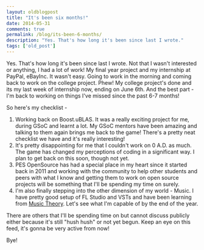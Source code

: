 ```yaml
---
layout: oldblogpost
title: "It's been six months!"
date: 2014-05-31
comments: true
permalink: /blog/its-been-6-months/
description: "Yes. That's how long it's been since last I wrote."
tags: ['old_post']
---
```


Yes. That's how long it's been since last I wrote. Not that I wasn't interested or anything, I had a lot of work! My final year project and my internship at PayPal, eBayInc. It wasn't easy. Going to work in the morning and coming back to work on the college project. Phew! My college project's done and its my last week of internship now, ending on June 6th. And the best part - I'm back to working on things I've missed since the past 6-7 months!

<!-- more -->

So here's my checklist -

1. Working back on Boost.uBLAS. It was a really exciting project for me, during GSoC and learnt a lot. My GSoC mentors have been amazing and talking to them again brings me back to the game! There's a pretty neat checklist we have and it's really interesting!
2. It's pretty disappointing for me that I couldn't work on 0 A.D. as much. The game has changed my perceptions of coding in a significant way. I plan to get back on this soon, though not yet.
3. PES OpenSource has had a special place in my heart since it started back in 2011 and working with the community to help other students and peers with what I know and getting them to work on open source projects will be something that I'll be spending my time on surely.
4. I'm also finally stepping into the other dimension of my world - Music. I have pretty good setup of FL Studio and VSTs and have been learning from [Music Theory](http://musictheory.net). Let's see what I'm capable of by the end of the year.

There are others that I'll be spending time on but cannot discuss publicly either because it's still "hush hush" or not yet begun. Keep an eye on this feed, it's gonna be very active from now!

Bye!

